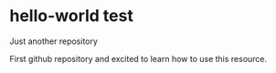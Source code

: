 # hello-world test 

Just another repository

First github repository and excited to learn how to use this resource.
